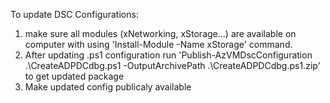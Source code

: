 To update DSC Configurations:
1) make sure all modules (xNetworking, xStorage...) are available on computer with using 'Install-Module -Name xStorage' command.
1) After updating .ps1 configuration run 'Publish-AzVMDscConfiguration .\CreateADPDCdbg.ps1 -OutputArchivePath .\CreateADPDCdbg.ps1.zip' to get updated package
1) Make updated config publicaly available

